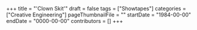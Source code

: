 +++
title = "'Clown Skit'"
draft = false
tags = ["Showtapes"]
categories = ["Creative Engineering"]
pageThumbnailFile = ""
startDate = "1984-00-00"
endDate = "0000-00-00"
contributors = []
+++
